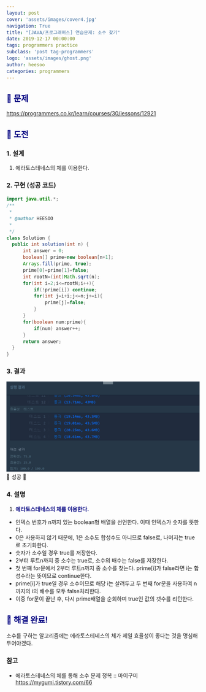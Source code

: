 ```yaml
---
layout: post
cover: 'assets/images/cover4.jpg'
navigation: True
title: "[JAVA/프로그래머스] 연습문제: 소수 찾기"
date: 2019-12-17 00:00:00
tags: programmers practice
subclass: 'post tag-programmers'
logo: 'assets/images/ghost.png'
author: heesoo
categories: programmers
---
```

## <span style="color:navy">👀 문제</span>
<https://programmers.co.kr/learn/courses/30/lessons/12921>

## <span style="color:navy">👊 도전</span>

### 1. 설계
1. 에라토스테네스의 체를 이용한다.

### 2. 구현 (성공 코드)
```java
import java.util.*;
/**
 *
 * @author HEESOO
 *
 */
class Solution {
  public int solution(int n) {
      int answer = 0;
      boolean[] prime=new boolean[n+1];
      Arrays.fill(prime, true);
      prime[0]=prime[1]=false;
      int rootN=(int)Math.sqrt(n);
      for(int i=2;i<=rootN;i++){
          if(!prime[i]) continue;
          for(int j=i+i;j<=n;j+=i){
              prime[j]=false;
          }
      }
      for(boolean num:prime){
          if(num) answer++;
      }
      return answer;
  }
}
 ```

### 3. 결과
![실행결과](./assets/images/191217_3.PNG)
🤟 성공 🤟

### 4. 설명
1. **<span style="color:navy">에라토스테네스의 체를 이용한다.</span>**
- 인덱스 번호가 n까지 있는 boolean형 배열을 선언한다. 이때 인덱스가 숫자를 뜻한다.
- 0은 사용하지 않기 때문에, 1은 소수도 합성수도 아니므로 false로, 나머지는 true로 초기화한다.
- 숫자가 소수일 경우 true를 저장한다.
- 2부터 루트n까지 중 소수는 true로, 소수의 배수는 false를 저장한다.
- 첫 번째 for문에서 2부터 루트n까지 중 소수를 찾는다. prime[i]가 false라면 i는 합성수라는 뜻이므로 continue한다.
- prime[i]가 true일 경우 소수이므로 해당 i는 살려두고 두 번째 for문을 사용하여 n까지의 i의 배수를 모두 false처리한다.
- 이중 for문이 끝난 후, 다시 prime배열을 순회하며 true인 값의 갯수를 리턴한다.

## <span style="color:navy">👏 해결 완료!</span>
소수를 구하는 알고리즘에는 에라토스테네스의 체가 제일 효율성이 좋다는 것을 명심해두어야겠다.

### 참고
- 에라토스테네스의 체를 통해 소수 문제 정복 :: 마이구미 <https://mygumi.tistory.com/66>
